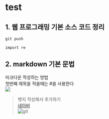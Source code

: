 # test
## 1. 웹 프로그래밍 기본 소스 코드 정리
```
git push
```
```
import re
```
## 2. markdown 기본 문법
마크다운 작성하는 방법  
첫번째 제목을 적을때는 #을 사용한다  
<img src="https://img.shields.io/badge/안녕-1578D3?style=flat-square&logo=alliedmodders&logoColor=FECC00"/>

>뱃지 작성해서 추가하기  
[네이버](https://www.naver.com/)  
![git](http://www.dailylike.co.kr/shopimages/e2co/mobile/8/1414088_represent?1552546944)